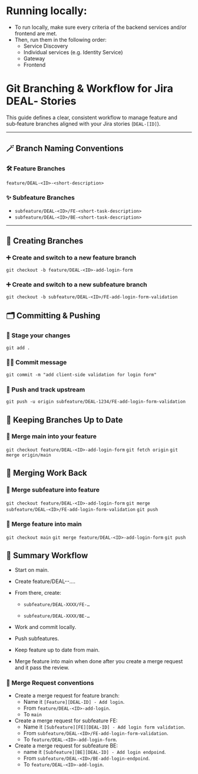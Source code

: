 # Running locally:
- To run locally, make sure every criteria of the backend services and/or frontend are met.
- Then, run them in the following order:
  + Service Discovery
  + Individual services (e.g. Identity Service)
  + Gateway
  + Frontend

# Git Branching & Workflow for Jira DEAL‑ Stories

This guide defines a clear, consistent workflow to manage feature and sub‑feature branches aligned with your Jira stories (`DEAL-[ID]`).

---

## 🪄 Branch Naming Conventions

### 🛠 Feature Branches
`feature/DEAL-<ID>-<short-description>`

### ✨ Subfeature Branches
- `subfeature/DEAL-<ID>/FE-<short-task-description>`
- `subfeature/DEAL-<ID>/BE-<short-task-description>`


---

## 🧱 Creating Branches

### ➕ Create and switch to a new feature branch
`git checkout -b feature/DEAL-<ID>-add-login-form`

### ➕ Create and switch to a new subfeature branch
`git checkout -b subfeature/DEAL-<ID>/FE-add-login-form-validation`

## 🗂 Committing & Pushing
### ‍🧙 Stage your changes
`git add .`
### 🧙‍♀️ Commit message
`git commit -m "add client-side validation for login form"`
### 🚀 Push and track upstream
`git push -u origin subfeature/DEAL-1234/FE-add-login-form-validation`

## 🔁 Keeping Branches Up to Date
### 🔀 Merge main into your feature
`git checkout feature/DEAL-<ID>-add-login-form`
`git fetch origin`
`git merge origin/main`


## 🧩 Merging Work Back
### 🔀 Merge subfeature into feature
`git checkout feature/DEAL-<ID>-add-login-form`
`git merge subfeature/DEAL-<ID>/FE-add-login-form-validation`
`git push`

### 🔀 Merge feature into main
`git checkout main`
`git merge feature/DEAL-<ID>-add-login-form`
`git push`

## 🧭 Summary Workflow
- Start on main.

- Create feature/DEAL-<ID>-….

- From there, create:

  - `subfeature/DEAL-XXXX/FE-…`

  - `subfeature/DEAL-XXXX/BE-…`

- Work and commit locally.

- Push subfeatures.

- Keep feature up to date from main.

- Merge feature into main when done after you create a merge request and it pass the review.

### 🧩 Merge Request conventions
- Create a merge request for feature branch:
    - Name it `[Feature][DEAL-ID] - Add login`.
    - From `feature/DEAL-<ID>-add-login`.
    - To `main`
- Create a merge request for subfeature FE:
    - Name it `[Subfeature][FE][DEAL-ID] - Add login form validation`.
    - From `subfeature/DEAL-<ID>/FE-add-login-form-validation`.
    - To `feature/DEAL-<ID>-add-login-form`.
- Create a merge request for subfeature BE:
  - name it `[Subfeature][BE][DEAL-ID] - Add login endpoind`.
  - From `subfeature/DEAL-<ID>/BE-add-login-endpoind`.
  - To `feature/DEAL-<ID>-add-login`.
